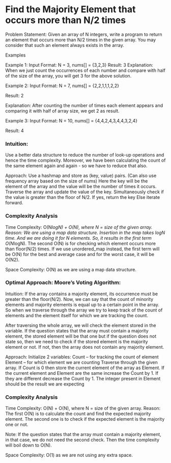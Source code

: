 # Find the Majority Element that occurs more than N/2 times

Problem Statement: Given an array of N integers, write a program to return an element that occurs more than N/2 times in the given array. You may consider that such an element always exists in the array.

Examples

Example 1:
Input Format: N = 3, nums[] = {3,2,3}
Result: 3
Explanation: When we just count the occurrences of each number and compare with half of the size of the array, you will get 3 for the above solution. 

Example 2:
Input Format:  N = 7, nums[] = {2,2,1,1,1,2,2}

Result: 2

Explanation: After counting the number of times each element appears and comparing it with half of array size, we get 2 as result.

Example 3:
Input Format:  N = 10, nums[] = {4,4,2,4,3,4,4,3,2,4}

Result: 4

### Intuition:
Use a better data structure to reduce the number of look-up operations and hence the time complexity. Moreover, we have been calculating the count of the same element again and again - so we have to reduce that also.

Approach: 
Use a hashmap and store as (key, value) pairs. (Can also use frequency array based on the size of nums) 
Here the key will be the element of the array and the value will be the number of times it occurs. 
Traverse the array and update the value of the key. Simultaneously check if the value is greater than the floor of N/2. 
If yes, return the key 
Else iterate forward.

### Complexity Analysis

Time Complexity: O(N*logN) + O(N), where N = size of the given array.
Reason: We are using a map data structure. Insertion in the map takes logN time. And we are doing it for N elements. So, it results in the first term O(N*logN). The second O(N) is for checking which element occurs more than floor(N/2) times. If we use unordered_map instead, the first term will be O(N) for the best and average case and for the worst case, it will be O(N2).

Space Complexity: O(N) as we are using a map data structure.

### Optimal Approach: Moore’s Voting Algorithm:
Intuition:
If the array contains a majority element, its occurrence must be greater than the floor(N/2). Now, we can say that the count of minority elements and majority elements is equal up to a certain point in the array. So when we traverse through the array we try to keep track of the count of elements and the element itself for which we are tracking the count. 

After traversing the whole array, we will check the element stored in the variable. If the question states that the array must contain a majority element, the stored element will be that one but if the question does not state so, then we need to check if the stored element is the majority element or not. If not, then the array does not contain any majority element.

Approach: 
Initialize 2 variables:
Count –  for tracking the count of element
Element – for which element we are counting
Traverse through the given array.
If Count is 0 then store the current element of the array as Element.
If the current element and Element are the same increase the Count by 1.
If they are different decrease the Count by 1.
The integer present in Element should be the result we are expecting 

### Complexity Analysis

Time Complexity: O(N) + O(N), where N = size of the given array.
Reason: The first O(N) is to calculate the count and find the expected majority element. The second one is to check if the expected element is the majority one or not.

Note: If the question states that the array must contain a majority element, in that case, we do not need the second check. Then the time complexity will boil down to O(N).

Space Complexity: O(1) as we are not using any extra space.

